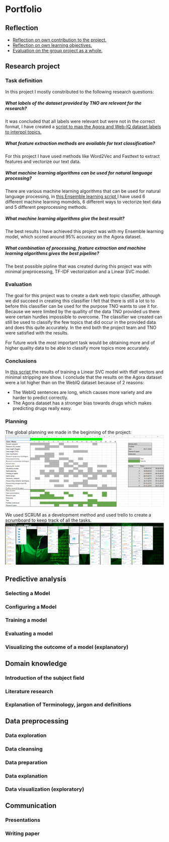 # Portfolio

## Reflection

- [Reflection on own contribution to the project.](./reflection_own_project_contribution.md) 
- [Reflection on own learning objectives.](./reflection_own_learning_objectives.md)
- [Evaluation on the group project as a whole.](./evaluation_group_project.md) 

## Research project

### Task definition
In this project I mostly constributed to the following research questions:

##### What labels of the dataset provided by TNO are relevant for the research?
It was concluded that all labels were relevant but were not in the correct format, I have created a [script to map the Agora and Web-IQ dataset labels to interpol topics. ](./Notebooks/maptointerpoltopics.ipynb) 

##### What feature extraction methods are available for text classification?
For this project I have used methods like Word2Vec and Fasttext to extract features and vectorize our text data.

##### What machine learning algorithms can be used for natural language processing?
There are various machine learning algorithms that can be used for natural language processing, in [this Ensemble learning script ](./Notebooks/Ensemble_Learning.ipynb) I have used 6 different machine learning momdels, 6 different ways to vectorize text data and 5 different preprocessing methods.

##### What machine learning algorithms give the best result?
The best results I have achieved this project was with my Ensemble learning model, which scored around 95% accuracy on the Agora dataset.

##### What combination of processing, feature extraction and machine learning algorithms gives the best pipeline?
The best possible pipline that was created during this project was with minimal preprocessing, TF-IDF vectorization and a Linear SVC model.



### Evaluation
The goal for this project was to create a dark web topic classifier, although we did succeed in creating this classifier I felt that there is still a lot to to before this classifier can be used for the purpose TNO wants to use it for. Because we were limited by the quallity of the data TNO provided us there were certain hurdles impossible to overcome. The classifier we created can still be used to classify the few topics that did occur in the provided data and does this quite accurately. In the end both the project team and TNO were satisfied with the results.

For future work the most important task would be obtaining more and of higher quality data to be able to classify more topics more accurately.

### Conclusions
In [this script ](./Notebooks/model_comparison.ipynb) the results of training a Linear SVC model with tfidf vectors and minimal stripping are show.
I conclude that the results on the Agora dataset were a lot higher than on the WebIQ dataset because of 2 reasons:
- The WebIQ sentences are long, which causes more variety and are harder to predict correctly.
- The Agora dataset has a stronger bias towards drugs which makes predicting drugs really easy.

### Planning 
The global planning we made in the beginning of the project:
![Planning](./Images/Planning.PNG)

We used SCRUM as a development method and used trello to create a scrumboard to keep track of all the tasks.
![Trello](./Images/Trello.png)

## Predictive analysis
### Selecting a Model
### Configuring a Model
### Training a model
### Evaluating a model
### Visualizing the outcome of a model (explanatory)


## Domain knowledge
### Introduction of the subject field
### Literature research
### Explanation of Terminology, jargon and definitions

## Data preprocessing
### Data exploration
### Data cleansing
### Data preparation
### Data explanation
### Data visualization (exploratory)


## Communication
### Presentations 
### Writing paper

